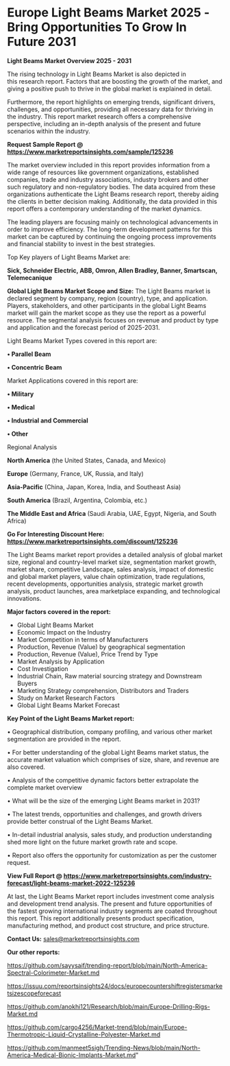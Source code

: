  # Europe Light Beams Market 2025 -Bring Opportunities To Grow In Future 2031

<Strong> Light Beams Market Overview 2025 - 2031</strong>

The rising technology in Light Beams Market is also depicted in this research report. Factors that are boosting the growth of the market, and giving a positive push to thrive in the global market is explained in detail.

Furthermore, the report highlights on emerging trends, significant drivers, challenges, and opportunities, providing all necessary data for thriving in the industry. This report market research offers a comprehensive perspective, including an in-depth analysis of the present and future scenarios within the industry.

<strong>Request Sample Report @ <a href=https://www.marketreportsinsights.com/sample/125236>https://www.marketreportsinsights.com/sample/125236</a></strong>

The market overview included in this report provides information from a wide range of resources like government organizations, established companies, trade and industry associations, industry brokers and other such regulatory and non-regulatory bodies. The data acquired from these organizations authenticate the Light Beams research report, thereby aiding the clients in better decision making. Additionally, the data provided in this report offers a contemporary understanding of the market dynamics.

The leading players are focusing mainly on technological advancements in order to improve efficiency. The long-term development patterns for this market can be captured by continuing the ongoing process improvements and financial stability to invest in the best strategies.

Top Key players of Light Beams Market are:

<strong>Sick, Schneider Electric, ABB, Omron, Allen Bradley, Banner, Smartscan, Telemecanique</strong>

<strong><b>Global Light Beams Market Scope and Size:</b></strong>
The Light Beams market is declared segment by company, region (country), type, and application. Players, stakeholders, and other participants in the global Light Beams market will gain the market scope as they use the report as a powerful resource. The segmental analysis focuses on revenue and product by type and application and the forecast period of 2025-2031.

Light Beams Market Types covered in this report are:

<strong>• Parallel Beam

• Concentric Beam</strong>

Market Applications covered in this report are:

<strong>• Military

• Medical

• Industrial and Commercial

• Other</strong> 

Regional Analysis

<strong>North America</strong> (the United States, Canada, and Mexico)

<strong>Europe</strong> (Germany, France, UK, Russia, and Italy)

<strong>Asia-Pacific</strong> (China, Japan, Korea, India, and Southeast Asia)

<strong>South America</strong> (Brazil, Argentina, Colombia, etc.)

<strong>The Middle East and Africa</strong> (Saudi Arabia, UAE, Egypt, Nigeria, and South Africa)

<strong>Go For Interesting Discount Here: <a href=https://www.marketreportsinsights.com/discount/125236>https://www.marketreportsinsights.com/discount/125236</a></strong>

The Light Beams market report provides a detailed analysis of global market size, regional and country-level market size, segmentation market growth, market share, competitive Landscape, sales analysis, impact of domestic and global market players, value chain optimization, trade regulations, recent developments, opportunities analysis, strategic market growth analysis, product launches, area marketplace expanding, and technological innovations.

<strong><b>Major factors covered in the report:</b></strong>
<ul>
  <li>Global Light Beams Market </li>
  <li>Economic Impact on the Industry</li>
  <li>Market Competition in terms of Manufacturers</li>
  <li>Production, Revenue (Value) by geographical segmentation</li>
  <li>Production, Revenue (Value), Price Trend by Type</li>
  <li>Market Analysis by Application</li>
  <li>Cost Investigation</li>
  <li>Industrial Chain, Raw material sourcing strategy and Downstream Buyers</li>
  <li>Marketing Strategy comprehension, Distributors and Traders</li>
  <li>Study on Market Research Factors</li>
  <li>Global Light Beams Market Forecast</li>
</ul>

<strong><b>Key Point of the Light Beams Market report:</b></strong>

• Geographical distribution, company profiling, and various other market segmentation are provided in the report.

• For better understanding of the global Light Beams market status, the accurate market valuation which comprises of size, share, and revenue are also covered.

• Analysis of the competitive dynamic factors better extrapolate the complete market overview

• What will be the size of the emerging Light Beams market in 2031?

• The latest trends, opportunities and challenges, and growth drivers provide better construal of the Light Beams Market.

• In-detail industrial analysis, sales study, and production understanding shed more light on the future market growth rate and scope.

• Report also offers the opportunity for customization as per the customer request.

<strong><b>View Full Report @ <a href=https://www.marketreportsinsights.com/industry-forecast/light-beams-market-2022-125236>https://www.marketreportsinsights.com/industry-forecast/light-beams-market-2022-125236</a></b></strong>


At last, the Light Beams Market report includes investment come analysis and development trend analysis. The present and future opportunities of the fastest growing international industry segments are coated throughout this report. This report additionally presents product specification, manufacturing method, and product cost structure, and price structure.

<strong>Contact Us:</strong>
sales@marketreportsinsights.com

<strong>Our other reports:</strong>

<a href=https://github.com/sayysaif/trending-report/blob/main/North-America-Spectral-Colorimeter-Market.md>https://github.com/sayysaif/trending-report/blob/main/North-America-Spectral-Colorimeter-Market.md</a>

<a href=https://issuu.com/reportsinsights24/docs/europecountershiftregistersmarketsizescopeforecast>https://issuu.com/reportsinsights24/docs/europecountershiftregistersmarketsizescopeforecast</a>

<a href=https://github.com/anokhi121/Research/blob/main/Europe-Drilling-Rigs-Market.md>https://github.com/anokhi121/Research/blob/main/Europe-Drilling-Rigs-Market.md</a>

<a href=https://github.com/cargo4256/Market-trend/blob/main/Europe-Thermotropic-Liquid-Crystalline-Polyester-Market.md>https://github.com/cargo4256/Market-trend/blob/main/Europe-Thermotropic-Liquid-Crystalline-Polyester-Market.md</a>

<a href=https://github.com/manmeet5sigh/Trending-News/blob/main/North-America-Medical-Bionic-Implants-Market.md>https://github.com/manmeet5sigh/Trending-News/blob/main/North-America-Medical-Bionic-Implants-Market.md</a>"

